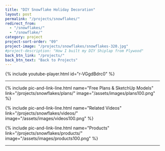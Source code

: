 ```yaml
---
title: "DIY Snowflake Holiday Decoration"
layout: post
permalink: "/projects/snowflakes/"
redirect_from:
  - "/snowflakes/"
  - "/snowflake/"
category: project
project-sort-order: "09"
project-image: "/projects/snowflakes/snowflakes-320.jpg"
#project-description: "How I built my DIY Shiplap from Plywood"
back_btn_link: "/projects/"
back_btn_text: "Back to Projects"
---
```


{% include youtube-player.html id="r-VGgdBdrc0" %}

<p style="clear: left"></p>

<hr class="hr-thick">

<p></p>

{% include pic-and-link-line.html
  name="Free Plans & SketchUp Models"
  link="/projects/snowflakes/plans/"
  image="/assets/images/plans100.png" %}

{% include pic-and-link-line.html
  name="Related Videos"
  link="/projects/snowflakes/videos/"
  image="/assets/images/videos100.png" %}

{% include pic-and-link-line.html
  name="Products"
  link="/projects/snowflakes/products/"
  image="/assets/images/products100.png" %}

<hr class="hr-thick">

<p></p>
